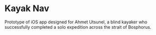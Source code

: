 # Kayak Nav
Prototype of iOS app designed for Ahmet Utsunel, a blind kayaker who successfully completed a solo expedition across the strait of Bosphorus.

